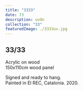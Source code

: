 ```yaml
---
title: "3333"
date: 73
description: uvOn
collection: "33"
featuredImage: ./3333uv.jpg
---
```


## 33/33

Acrylic on wood<br/>
150x110cm wood panel

Signed and ready to hang.<br/>
Painted in El REC, Catalonia. 2020.